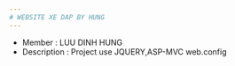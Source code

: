 ```yaml
---
# WEBSITE XE DAP BY HUNG
---
```

* Member : LUU DINH HUNG
* Description : Project use JQUERY,ASP-MVC 
web.config
